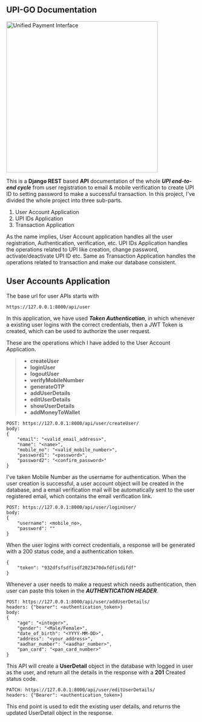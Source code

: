 ## **UPI-GO Documentation**
<img src="https://i.imgur.com/LJl3pB2.jpg%29" alt="Unified Payment Interface" width="400"/>

This is a **Django REST** based **API** documentation of the whole ***UPI end-to-end cycle*** from user registration to email & mobile verification to create UPI ID to setting password to make a successful transaction. 
In this project, I've divided the whole project into three sub-parts. 
	

 1. User Account Application
 2. UPI IDs Application
 3. Transaction Application

As the name implies, User Account application handles all the user registration, Authentication, verification, etc. UPI IDs Application handles the operations related to UPI like creation, change password, activate/deactivate UPI ID etc. Same as Transaction Application handles the operations related to transaction and make our database consistent.

## User Accounts Application
The base url for user APIs starts with

    https://127.0.0.1:8000/api/user
In this application, we have used ***Token Authentication***, in which whenever a existing user logins with the correct credentials, then a JWT Token is created, which can be used to authorize the user request.

These are the operations which I have added to the User Account Application.

> - **createUser**
> - **loginUser**
> - **logoutUser**
> - **verifyMobileNumber**
> - **generateOTP**
> - **addUserDetails**
>  - **editUserDetails**
> - **showUserDetails**
> - **addMoneyToWallet**

    POST: https://127.0.0.1:8000/api/user/createUser/
    body: 
    {
	    "email": "<valid_email_address>",
	    "name": "<name>",
	    "mobile_no": "<valid_mobile_number>",
	    "password1": "<password>",
	    "password2": "<confirm_password>"
    }
I've taken Mobile Number as the username for authentication. When the user creation is successful, a user account object will be created in the database, and a email verification mail will be automatically sent to the user registered email, which contains the email verification link.

    POST: https://127.0.0.1:8000/api/user/loginUser/
    body: 
    {
	    "username": <mobile_no>,
	    "password": ""
    }
When the user logins with correct credentials, a response will be generated with a 200 status code, and a authentication token.

    {
	    "token": "932dfsfsdfisdf2023470dxfdfisdifdf"
    }
Whenever a user needs to make a request which needs authentication, then user can paste this token in the ***AUTHENTICATION HEADER***.

    POST: https://127.0.0.1:8000/api/user/addUserDetails/
    headers: {"bearer": <authentication_token>}
    body: 
    {
	    "age": "<integer>",
	    "gender": "<Male/Female>",
	    "date_of_birth": "<YYYY-MM-DD>",
	    "address": "<your_address>",
	    "aadhar_number": "<aadhar_number>",
	    "pan_card": "<pan_card_number>"
    }
This API will create a **UserDetail** object in the database with logged in user as the user, and return all the details in the response with a **201** Created status code.

    PATCH: https://127.0.0.1:8000/api/user/editUserDetails/
    headers: {"Bearer": <authentication_token>}
This end point is used to edit the existing user details, and returns the updated UserDetail object in the response.


